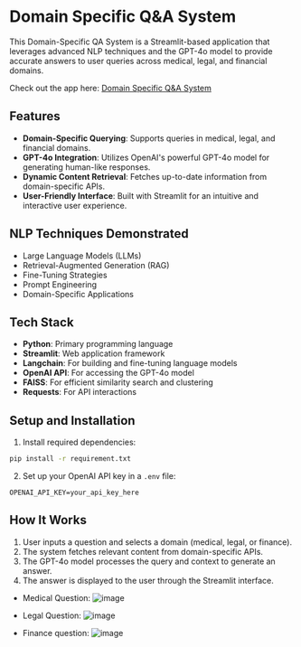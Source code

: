 # Domain Specific Q&A System

This Domain-Specific QA System is a Streamlit-based application that leverages advanced NLP techniques and the GPT-4o model to provide accurate answers to user queries across medical, legal, and financial domains.

Check out the app here: [Domain Specific Q&A System](https://domain-specific-q-a-system.streamlit.app/)

## Features
- **Domain-Specific Querying**: Supports queries in medical, legal, and financial domains.
- **GPT-4o Integration**: Utilizes OpenAI's powerful GPT-4o model for generating human-like responses.
- **Dynamic Content Retrieval**: Fetches up-to-date information from domain-specific APIs.
- **User-Friendly Interface**: Built with Streamlit for an intuitive and interactive user experience.

## NLP Techniques Demonstrated
- Large Language Models (LLMs)
- Retrieval-Augmented Generation (RAG)
- Fine-Tuning Strategies
- Prompt Engineering
- Domain-Specific Applications

## Tech Stack
- **Python**: Primary programming language
- **Streamlit**: Web application framework
- **Langchain**: For building and fine-tuning language models
- **OpenAI API**: For accessing the GPT-4o model
- **FAISS**: For efficient similarity search and clustering
- **Requests**: For API interactions

## Setup and Installation
1. Install required dependencies:
```bash
pip install -r requirement.txt
```

2. Set up your OpenAI API key in a `.env` file:
```
OPENAI_API_KEY=your_api_key_here
```

## How It Works
1. User inputs a question and selects a domain (medical, legal, or finance).
2. The system fetches relevant content from domain-specific APIs.
3. The GPT-4o model processes the query and context to generate an answer.
4. The answer is displayed to the user through the Streamlit interface.

- Medical Question: 
![image](https://github.com/user-attachments/assets/830731b6-2bc9-4ff2-a7d5-7e1e5aa59074)


- Legal Question:
![image](https://github.com/user-attachments/assets/b4502ef3-87b7-4298-aba9-f02f6433bb0a)


- Finance question:
![image](https://github.com/user-attachments/assets/68a96531-3333-40b8-9287-538350a8f151)
